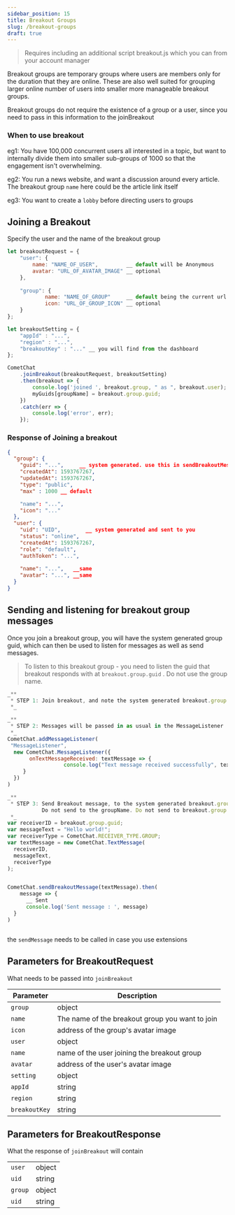 ```yaml
---
sidebar_position: 15
title: Breakout Groups
slug: /breakout-groups
draft: true
---
```


> Requires including an additional script breakout.js which you can from your account manager




Breakout groups are temporary groups where users are members only for the duration that they are online. These are also well suited for grouping larger online number of users into smaller more manageable breakout groups.

Breakout groups do not require the existence of a group or a user, since you need to pass in this information to the joinBreakout



### When to use breakout

eg1: You have 100,000 concurrent users all interested in a topic, but want to internally divide them into smaller sub-groups of 1000 so that the engagement isn't overwhelming.

eg2: You run a news website, and want a discussion around every article. The breakout group `name` here could be the article link itself

eg3: You want to create a `lobby` before directing users to groups



## Joining a Breakout

Specify the user and the name of the breakout group

```javascript
let breakoutRequest = {
    "user": {
        name: "NAME_OF_USER",         __ default will be Anonymous
        avatar: "URL_OF_AVATAR_IMAGE" __ optional
    },
  
    "group": {
    		name: "NAME_OF_GROUP"     __ default being the current url _ bundle
    		icon: "URL_OF_GROUP_ICON" __ optional
    }
};

let breakoutSetting = {
  	"appId" : "...", 
    "region" : "...",     
    "breakoutKey" : "..." __ you will find from the dashboard
};

CometChat
    .joinBreakout(breakoutRequest, breakoutSetting)
    .then(breakout => {    
        console.log('joined ', breakout.group, " as ", breakout.user);
        myGuids[groupName] = breakout.group.guid;
    })
    .catch(err => {
        console.log('error', err);
    });
```





### Response of Joining a breakout

```json
{
  "group": {
    "guid": "...",     __ system generated. use this in sendBreakoutMessage
    "createdAt": 1593767267,
    "updatedAt": 1593767267,
    "type": "public",
    "max" : 1000 __ default

    "name": "...",
    "icon": "..."
  },
  "user": {
    "uid": "UID",        __ system generated and sent to you
    "status": "online",
    "createdAt": 1593767267,
    "role": "default",
    "authToken": "...",
    
    "name": "...",   __same
    "avatar": "...", __same
  }
}
```





## Sending and listening for breakout group messages

Once you join a breakout group, you will have the system generated group guid, which can then be used to listen for messages as well as send messages.

> To listen to this breakout group - you need to listen the guid that breakout responds with at `breakout.group.guid` . Do not use the group name.



```javascript
_** 
 * STEP 1: Join breakout, and note the system generated breakout.group.guid
 *_

_** 
 * STEP 2: Messages will be passed in as usual in the MessageListener
 *_
CometChat.addMessageListener(
 "MessageListener",
  new CometChat.MessageListener({
	   onTextMessageReceived: textMessage => {
				  console.log("Text message received successfully", textMessage);
     }
  })
)

_** 
 * STEP 3: Send Breakout message, to the system generated breakout.group.guid
           Do not send to the groupName. Do not send to breakout.group.name
 *_
var receiverID = breakout.group.guid;
var messageText = "Hello world!";
var receiverType = CometChat.RECEIVER_TYPE.GROUP;
var textMessage = new CometChat.TextMessage(
  receiverID,
  messageText,
  receiverType
);


CometChat.sendBreakoutMessage(textMessage).then(
	message => {
	  __ Sent
	  console.log('Sent message : ', message)
  }
)



```



the `sendMessage` needs to be called in case you use extensions

## Parameters for BreakoutRequest

What needs to be passed into `joinBreakout`

| Parameter | Description | 
| ---- | ---- | 
| `group` | object | 
| `name` | The name of the breakout group you want to join | 
| `icon` | address of the group's avatar image | 
| `user` | object | 
| `name` | name of the user joining the breakout group | 
| `avatar` | address of the user's avatar image | 
| `setting` | object | 
| `appId` | string | 
| `region` | string | 
| `breakoutKey` | string | 




## Parameters for BreakoutResponse

What the response of `joinBreakout` will contain

|  |  | 
| ---- | ---- | 
| `user` | object | 
| `uid` | string | 
| `group` | object | 
| `uid` | string | 


